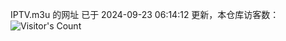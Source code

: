 IPTV.m3u 的网址 已于 2024-09-23 06:14:12 更新，本仓库访客数：![Visitor's Count](https://profile-counter.glitch.me/hero1898_tv/count.svg)
